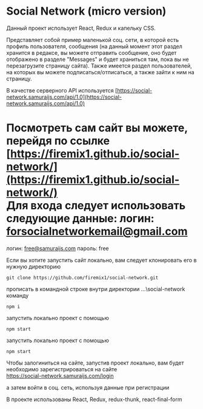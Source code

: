# Social Network (micro version)

Данный проект использует React, Redux и капельку CSS.

Представляет собой пример маленькой соц. сети, в которой есть профиль пользователя, сообщения (на данный момент этот раздел хранится в редаксе, вы можете отправить сообщение, оно будет отображено в разделе  "Messages" и будет храниться там, пока вы не перезагрузите страницу сайта). Также имеется раздел пользователей, на которых вы можете подписаться/отписаться, а также зайти к ним на страницу.

В качестве серверного API используется [https://social-network.samuraijs.com/api/1.0](https://social-network.samuraijs.com/api/1.0)

**Посмотреть сам сайт вы можете, перейдя по ссылке [https://firemix1.github.io/social-network/](https://firemix1.github.io/social-network/)**    
Для входа следует использовать следующие данные:
логин:  forsocialnetworkemail@gmail.com
=======
логин:  free@samuraijs.com
пароль: free

Если вы хотите запустить сайт локально, вам следует клонировать его в нужную директорию

`git clone https://github.com/firemix1/social-network.git`

прописать в командной строке внутри директории ...\social-network команду

`npm i`

запустить локально проект с помощью

`npm start`

запустить локально проект с помощью 

`npm start`


Чтобы залогиниться на сайте, запустив проект локально, вам будет необходимо зарегистрироваться на сайте <br/> [https://social-network.samuraijs.com/login ](https://social-network.samuraijs.com/login)

а затем войти в соц. сеть, используя данные при регистрации

В проекте использованы React, Redux, redux-thunk, react-final-form

